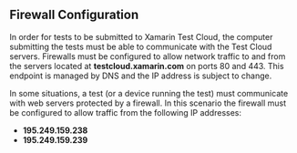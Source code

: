 ## Firewall Configuration

In order for tests to be submitted to Xamarin Test Cloud, the computer submitting the tests must be able to communicate with the Test Cloud servers. Firewalls must be configured to allow network traffic to and from the servers located at **testcloud.xamarin.com** on ports 80 and 443. This endpoint is managed by DNS and  the IP address is subject to change. 

In some situations, a test (or a device running the test) must communicate with web servers protected by a firewall. In this scenario the firewall must be configured to allow traffic from the following IP addresses:

* **195.249.159.238**
* **195.249.159.239**
